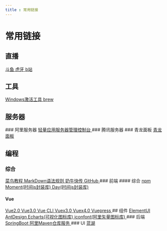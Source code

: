 ```yaml
---
title : 常用链接
---
```

# 常用链接
## 直播

<el-card style="margin-top:10px;margin-bottom: 10px">
<a  target="_blank" href="https://www.douyu.com/">
    <el-button style="margin-top: 10px" type="primary" >斗鱼</el-button>
</a>

<a  target="_blank" href="https://www.huya.com/">
    <el-button style="margin-top: 10px" type="primary" >虎牙</el-button>
</a>

<a  target="_blank" href="https://www.bilibili.com/">
    <el-button style="margin-top: 10px" type="primary" >b站</el-button>
</a>
</el-card>





## 工具

<el-card style="margin-top:10px;margin-bottom: 10px">

<a  target="_blank" href="https://github.com/TGSAN/CMWTAT_Digital_Edition/releases">
    <el-button style="margin-top: 10px" type="primary" >Windows激活工具</el-button>
</a>

<a  target="_blank" href="https://brew.sh/index_zh-cn">
    <el-button style="margin-top: 10px" type="primary" >brew</el-button>
</a>
</el-card>



## 服务器
<el-card style="margin-top:10px;margin-bottom: 10px">
<el-card style="margin-top:10px;margin-bottom: 10px">
### 阿里服务器

<a  target="_blank" href="https://swas.console.aliyun.com/?spm=5176.6660585.774526198.1.19336bf88S2OJt#/server/87aaeb6e3b8040ad97d1959b2d5e9029/cn-hangzhou/site/domain">
    <el-button style="margin-top: 10px" type="primary" >轻量应用服务器管理控制台</el-button>
</a>

</el-card>

<el-card style="margin-top:10px;margin-bottom: 10px">
### 腾讯服务器

</el-card>


<el-card style="margin-top:10px;margin-bottom: 10px">
### 青龙面板

<a  target="_blank" href="http://121.196.144.139:8888/3dde75f5/">
    <el-button style="margin-top: 10px" type="primary" >青龙面板</el-button>
</a>

</el-card>
</el-card>







## 编程

<el-card style="margin-top:10px;margin-bottom: 10px">

<el-card style="margin-top:10px;margin-bottom: 10px">

### 综合
<a  target="_blank" href="https://www.runoob.com/">
    <el-button style="margin-top: 10px" type="primary" >菜鸟教程</el-button>
</a>
<a  target="_blank" href="https://markdown.com.cn/basic-syntax/headings.html">
    <el-button style="margin-top: 10px" type="primary" >MarkDown语法规则</el-button>
</a>
<a  target="_blank" href="https://cowtransfer.com/">
    <el-button style="margin-top: 10px" type="primary" >奶牛快传</el-button>
</a>
<a  target="_blank" href="https://github.com/">
    <el-button style="margin-top: 10px" type="primary" >GitHub</el-button>
</a>


</el-card>





<el-card>
### 前端

<el-card style="margin-top:10px;margin-bottom: 10px">
#### 综合
<a   target="_blank" href="https://www.npmjs.com/">
    <el-button style="margin-top: 10px" type="primary" >npm</el-button>
</a>
<a  target="_blank" href="https://moment.nodejs.cn/">
    <el-button style="margin-top: 10px" type="primary" >Moment(时间js封装库)</el-button>
</a>
<a  target="_blank" href="https://dayjs.fenxianglu.cn/">
    <el-button style="margin-top: 10px" type="primary" >Day(时间js封装库)</el-button>
</a>

</el-card>



<el-card style="margin-top:10px;margin-bottom: 10px">

#### Vue
<a  target="_blank" href="https://v2.cn.vuejs.org/">
    <el-button style="margin-top: 10px" type="primary" >Vue2.0</el-button>
</a>
<a  target="_blank" href="https://cn.vuejs.org/">
    <el-button style="margin-top: 10px" type="primary" >Vue3.0</el-button>
</a>
<a  target="_blank" href="https://cli.vuejs.org/zh/">
    <el-button style="margin-top: 10px" type="primary" >Vue CLI</el-button>
</a>
<a  target="_blank" href="https://v3.vuex.vuejs.org/zh/">
    <el-button style="margin-top: 10px" type="primary" >Vuex3.0</el-button>
</a>
<a  target="_blank" href="https://vuex.vuejs.org/zh/">
    <el-button style="margin-top: 10px" type="primary" >Vuex4.0</el-button>
</a>
<a  target="_blank" href="https://vuepress.vuejs.org/zh/">
    <el-button style="margin-top: 10px" type="primary" >Vuepress</el-button>
</a>

</el-card>


<el-card style="margin-top:10px;margin-bottom: 10px">
## 组件

<a  target="_blank" href="https://element.eleme.cn/#/zh-CN">
    <el-button style="margin-top: 10px" type="primary" >ElementUI</el-button>
</a>
<a  target="_blank" href="https://ant.design/index-cn">
    <el-button style="margin-top: 10px" type="primary" >AntDesign</el-button>
</a>
<a  target="_blank" href="https://echarts.apache.org/zh/index.html">
    <el-button style="margin-top: 10px" type="primary" >Echarts(可视化图标库)</el-button>
</a>

<a  target="_blank" href="https://www.iconfont.cn/">
    <el-button style="margin-top: 10px" type="primary" >iconfont(阿里矢量图标库)</el-button>
</a>
</el-card>






</el-card>



<el-card style="margin-top:10px;margin-bottom: 10px">
### 后端
<a  target="_blank" href="https://spring.io/projects/spring-boot#overview">
    <el-button style="margin-top: 10px" type="primary" >SpringBoot</el-button>
</a>
<a  target="_blank" href="https://developer.aliyun.com/mvn/view">
    <el-button style="margin-top: 10px" type="primary" >阿里Maven仓库服务</el-button>
</a>

</el-card>

<el-card style="margin-top:10px;margin-bottom: 10px">
### UI

<a  target="_blank" href="https://lanhuapp.com/">
<el-button style="margin-top: 10px" type="primary" >蓝湖</el-button>
</a>
</el-card>


</el-card>



